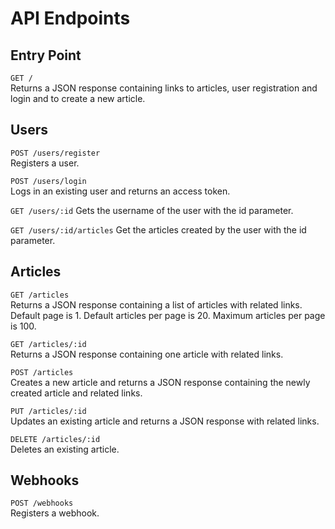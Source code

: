 # API Endpoints

## Entry Point

`GET /`   
Returns a JSON response containing links to articles, user registration and login and to create a new article.

## Users

`POST /users/register`   
Registers a user.

`POST /users/login`   
Logs in an existing user and returns an access token.

`GET /users/:id`
Gets the username of the user with the id parameter.

`GET /users/:id/articles`
Get the articles created by the user with the id parameter.

## Articles

`GET /articles`    
Returns a JSON response containing a list of articles with related links. Default page is 1. Default articles per page is 20. Maximum articles per page is 100.

`GET /articles/:id`   
Returns a JSON response containing one article with related links.

`POST /articles`    
Creates a new article and returns a JSON response containing the newly created article and related links.

`PUT /articles/:id`   
Updates an existing article and returns a JSON response with related links.

`DELETE /articles/:id`    
Deletes an existing article.

## Webhooks

`POST /webhooks`    
Registers a webhook.

